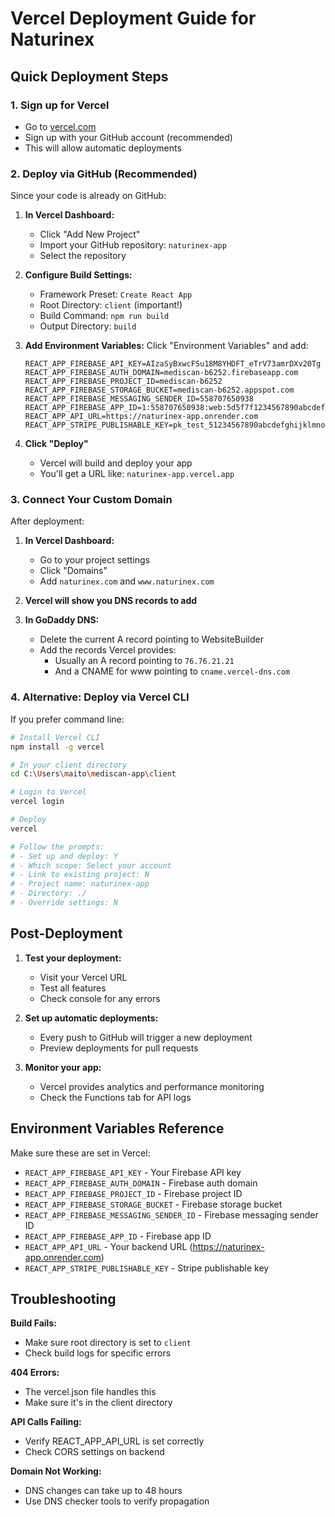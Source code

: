 # Vercel Deployment Guide for Naturinex

## Quick Deployment Steps

### 1. Sign up for Vercel
- Go to [vercel.com](https://vercel.com)
- Sign up with your GitHub account (recommended)
- This will allow automatic deployments

### 2. Deploy via GitHub (Recommended)

Since your code is already on GitHub:

1. **In Vercel Dashboard:**
   - Click "Add New Project"
   - Import your GitHub repository: `naturinex-app`
   - Select the repository

2. **Configure Build Settings:**
   - Framework Preset: `Create React App`
   - Root Directory: `client` (important!)
   - Build Command: `npm run build`
   - Output Directory: `build`

3. **Add Environment Variables:**
   Click "Environment Variables" and add:
   ```
   REACT_APP_FIREBASE_API_KEY=AIzaSyBxwcFSu18M8YHDFT_eTrV73amrDXv20Tg
   REACT_APP_FIREBASE_AUTH_DOMAIN=mediscan-b6252.firebaseapp.com
   REACT_APP_FIREBASE_PROJECT_ID=mediscan-b6252
   REACT_APP_FIREBASE_STORAGE_BUCKET=mediscan-b6252.appspot.com
   REACT_APP_FIREBASE_MESSAGING_SENDER_ID=558707650938
   REACT_APP_FIREBASE_APP_ID=1:558707650938:web:5d5f7f1234567890abcdef
   REACT_APP_API_URL=https://naturinex-app.onrender.com
   REACT_APP_STRIPE_PUBLISHABLE_KEY=pk_test_51234567890abcdefghijklmnopqrstuvwxyz
   ```

4. **Click "Deploy"**
   - Vercel will build and deploy your app
   - You'll get a URL like: `naturinex-app.vercel.app`

### 3. Connect Your Custom Domain

After deployment:

1. **In Vercel Dashboard:**
   - Go to your project settings
   - Click "Domains"
   - Add `naturinex.com` and `www.naturinex.com`

2. **Vercel will show you DNS records to add**

3. **In GoDaddy DNS:**
   - Delete the current A record pointing to WebsiteBuilder
   - Add the records Vercel provides:
     - Usually an A record pointing to `76.76.21.21`
     - And a CNAME for www pointing to `cname.vercel-dns.com`

### 4. Alternative: Deploy via Vercel CLI

If you prefer command line:

```bash
# Install Vercel CLI
npm install -g vercel

# In your client directory
cd C:\Users\maito\mediscan-app\client

# Login to Vercel
vercel login

# Deploy
vercel

# Follow the prompts:
# - Set up and deploy: Y
# - Which scope: Select your account
# - Link to existing project: N
# - Project name: naturinex-app
# - Directory: ./
# - Override settings: N
```

## Post-Deployment

1. **Test your deployment:**
   - Visit your Vercel URL
   - Test all features
   - Check console for any errors

2. **Set up automatic deployments:**
   - Every push to GitHub will trigger a new deployment
   - Preview deployments for pull requests

3. **Monitor your app:**
   - Vercel provides analytics and performance monitoring
   - Check the Functions tab for API logs

## Environment Variables Reference

Make sure these are set in Vercel:

- `REACT_APP_FIREBASE_API_KEY` - Your Firebase API key
- `REACT_APP_FIREBASE_AUTH_DOMAIN` - Firebase auth domain
- `REACT_APP_FIREBASE_PROJECT_ID` - Firebase project ID
- `REACT_APP_FIREBASE_STORAGE_BUCKET` - Firebase storage bucket
- `REACT_APP_FIREBASE_MESSAGING_SENDER_ID` - Firebase messaging sender ID
- `REACT_APP_FIREBASE_APP_ID` - Firebase app ID
- `REACT_APP_API_URL` - Your backend URL (https://naturinex-app.onrender.com)
- `REACT_APP_STRIPE_PUBLISHABLE_KEY` - Stripe publishable key

## Troubleshooting

**Build Fails:**
- Make sure root directory is set to `client`
- Check build logs for specific errors

**404 Errors:**
- The vercel.json file handles this
- Make sure it's in the client directory

**API Calls Failing:**
- Verify REACT_APP_API_URL is set correctly
- Check CORS settings on backend

**Domain Not Working:**
- DNS changes can take up to 48 hours
- Use DNS checker tools to verify propagation